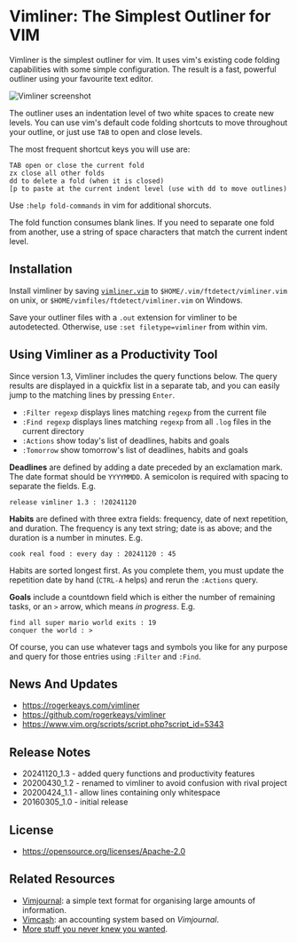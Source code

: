 # Vimliner: The Simplest Outliner for VIM

Vimliner is the simplest outliner for vim. It uses vim's existing code folding capabilities with some simple configuration. The result is a fast, powerful outliner using your favourite text editor.

![Vimliner screenshot](https://rogerkeays.com/ox/webcore/attachments/27730/vimliner-the-simplest-outliner-for-vim-screenshot.png?width=600&height=350)

The outliner uses an indentation level of two white spaces to create new levels. You can use vim's default code folding shortcuts to move throughout your outline, or just use `TAB` to open and close levels.
 
The most frequent shortcut keys you will use are:

    TAB open or close the current fold
    zx close all other folds  
    dd to delete a fold (when it is closed)
    [p to paste at the current indent level (use with dd to move outlines)

Use `:help fold-commands` in vim for additional shorcuts.

The fold function consumes blank lines. If you need to separate one fold from another, use a string of space characters that match the current indent level.

## Installation

Install vimliner by saving [`vimliner.vim`][1] to `$HOME/.vim/ftdetect/vimliner.vim` on unix, or `$HOME/vimfiles/ftdetect/vimliner.vim` on Windows.

[1]: https://raw.githubusercontent.com/rogerkeays/vimliner/refs/heads/master/vimliner.vim

Save your outliner files with a `.out` extension for vimliner to be autodetected. Otherwise, use `:set filetype=vimliner` from within vim.

## Using Vimliner as a Productivity Tool

Since version 1.3, Vimliner includes the query functions below. The query results are displayed in a quickfix list in a separate tab, and you can easily jump to the matching lines by pressing `Enter`.

 - `:Filter regexp` displays lines matching `regexp` from the current file
 - `:Find regexp` displays lines matching `regexp` from all `.log` files in the current directory
 - `:Actions` show today's list of deadlines, habits and goals
 - `:Tomorrow` show tomorrow's list of deadlines, habits and goals

**Deadlines** are defined by adding a date preceded by an exclamation mark. The date format should be `YYYYMMDD`. A semicolon is required with spacing to separate the fields. E.g.

    release vimliner 1.3 : !20241120

**Habits** are defined with three extra fields: frequency, date of next repetition, and duration. The frequency is any text string; date is as above; and the duration is a number in minutes. E.g.

    cook real food : every day : 20241120 : 45

Habits are sorted longest first. As you complete them, you must update the repetition date by hand (`CTRL-A` helps) and rerun the `:Actions` query.

**Goals** include a countdown field which is either the number of remaining tasks, or an `>` arrow, which means *in progress*. E.g.

    find all super mario world exits : 19
    conquer the world : >

Of course, you can use whatever tags and symbols you like for any purpose and query for those entries using `:Filter` and `:Find`.

## News And Updates

 - https://rogerkeays.com/vimliner
 - https://github.com/rogerkeays/vimliner
 - https://www.vim.org/scripts/script.php?script_id=5343

## Release Notes

 - 20241120_1.3 - added query functions and productivity features
 - 20200430_1.2 - renamed to vimliner to avoid confusion with rival project
 - 20200424_1.1 - allow lines containing only whitespace
 - 20160305_1.0 - initial release

## License

 - https://opensource.org/licenses/Apache-2.0

## Related Resources

  * [Vimjournal](https://github.com/rogerkeays/vimjournal): a simple text format for organising large amounts of information.
  * [Vimcash](https://github.com/rogerkeays/vimcash): an accounting system based on *Vimjournal*.
  * [More stuff you never knew you wanted](https://rogerkeays.com).

